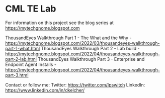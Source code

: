 # CML TE Lab
 
For information on this project see the blog series at https://mytechgnome.blogspot.com

ThousandEyes Walkthrough Part 1 - The What and the Why - https://mytechgnome.blogspot.com/2022/03/thousandeyes-walkthrough-part-1-what.html
ThousandEyes Walkthrough Part 2 - Lab build - https://mytechgnome.blogspot.com/2022/04/thousandeyes-walkthrough-part-2-lab.html
ThousandEyes Walkthrough Part 3 - Enterprise and Endpoint Agent Installs - https://mytechgnome.blogspot.com/2022/04/thousandeyes-walkthrough-part-3.html

Contact or follow me:
Twitter: https://twitter.com/Ipswitch
LinkedIn: https://www.linkedin.com/in/dkelcher/
